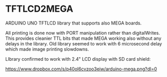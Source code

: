 # TFTLCD2MEGA
ARDUINO UNO TFTLCD library that supports also MEGA boards.

All printing is done now with PORT manipulation rather than digitalWrites. This provides cleanier TTL bits that made MEGA working also without any delays in the library. Old library seemed to work with 6 microsecond delay which made image printing slowdowns.

LIbrary confirmed to work with 2.4" LCD display with SD card shield:

https://www.dropbox.com/s/p40ol6cvzoo3eiw/arduino-mega.png?dl=0


